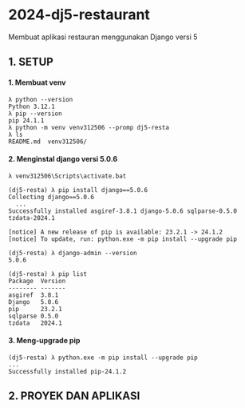 # 2024-dj5-restaurant
Membuat aplikasi restauran menggunakan Django versi 5


## 1. SETUP


#### 1. Membuat venv

	λ python --version
	Python 3.12.1
	λ pip --version
	pip 24.1.1 
	λ python -m venv venv312506 --promp dj5-resta
	λ ls
	README.md  venv312506/


#### 2. Menginstal django versi 5.0.6

	λ venv312506\Scripts\activate.bat

	(dj5-resta) λ pip install django==5.0.6
	Collecting django==5.0.6
	  ...
	Successfully installed asgiref-3.8.1 django-5.0.6 sqlparse-0.5.0 tzdata-2024.1

	[notice] A new release of pip is available: 23.2.1 -> 24.1.2
	[notice] To update, run: python.exe -m pip install --upgrade pip

	(dj5-resta) λ django-admin --version
	5.0.6

	(dj5-resta) λ pip list
	Package  Version
	-------- -------
	asgiref  3.8.1
	Django   5.0.6
	pip      23.2.1
	sqlparse 0.5.0
	tzdata   2024.1


#### 3. Meng-upgrade pip

	(dj5-resta) λ python.exe -m pip install --upgrade pip
	...
	Successfully installed pip-24.1.2



## 2. PROYEK DAN APLIKASI